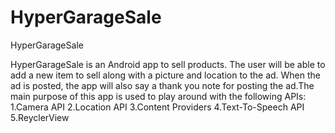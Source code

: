 # HyperGarageSale
HyperGarageSale

HyperGarageSale is an Android app to sell products. The user will be able to add a new item to sell along with a picture and location to the ad.  When the ad is posted, the app will also say a thank you note for posting the ad.The main purpose of this app is used to play around with the following APIs:
1.Camera API
2.Location API
3.Content Providers
4.Text-To-Speech API
5.ReyclerView

